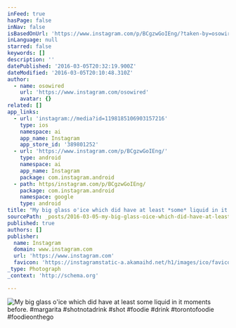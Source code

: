 ```yaml
---
inFeed: true
hasPage: false
inNav: false
isBasedOnUrl: 'https://www.instagram.com/p/BCgzwGoIEng/?taken-by=osowired'
inLanguage: null
starred: false
keywords: []
description: ''
datePublished: '2016-03-05T20:32:19.900Z'
dateModified: '2016-03-05T20:10:48.310Z'
author:
  - name: osowired
    url: 'https://www.instagram.com/osowired'
    avatar: {}
related: []
app_links:
  - url: 'instagram://media?id=1198185106903157216'
    type: ios
    namespace: ai
    app_name: Instagram
    app_store_id: '389801252'
  - url: 'https://www.instagram.com/p/BCgzwGoIEng/'
    type: android
    namespace: ai
    app_name: Instagram
    package: com.instagram.android
  - path: https/instagram.com/p/BCgzwGoIEng/
    package: com.instagram.android
    namespace: google
    type: android
title: "My big glass o'ice which did have at least *some* liquid in it moments before. #margarita #shotnotadrink #shot #foodie #drink #torontofoodie #foodieonthego"
sourcePath: _posts/2016-03-05-my-big-glass-oice-which-did-have-at-least-some-liquid-in.md
published: true
authors: []
publisher:
  name: Instagram
  domain: www.instagram.com
  url: 'https://www.instagram.com'
  favicon: 'https://instagramstatic-a.akamaihd.net/h1/images/ico/favicon.ico/7cdab0872b15.ico'
_type: Photograph
_context: 'http://schema.org'

---
```

![My big glass o'ice which did have at least *some* liquid in it moments before. #margarita #shotnotadrink #shot #foodie #drink #torontofoodie #foodieonthego](https://s3-us-west-2.amazonaws.com/the-grid-img/p/f2c3068085b903bb0e00a1bfaf339f1f2e4394ad.jpg)